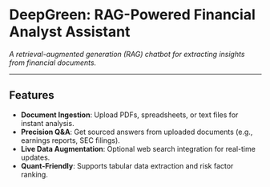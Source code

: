# DeepGreen: RAG-Powered Financial Analyst Assistant

*A retrieval-augmented generation (RAG) chatbot for extracting insights from financial documents.*

---

## **Features**
- **Document Ingestion**: Upload PDFs, spreadsheets, or text files for instant analysis.
- **Precision Q&A**: Get sourced answers from uploaded documents (e.g., earnings reports, SEC filings).
- **Live Data Augmentation**: Optional web search integration for real-time updates.
- **Quant-Friendly**: Supports tabular data extraction and risk factor ranking.
